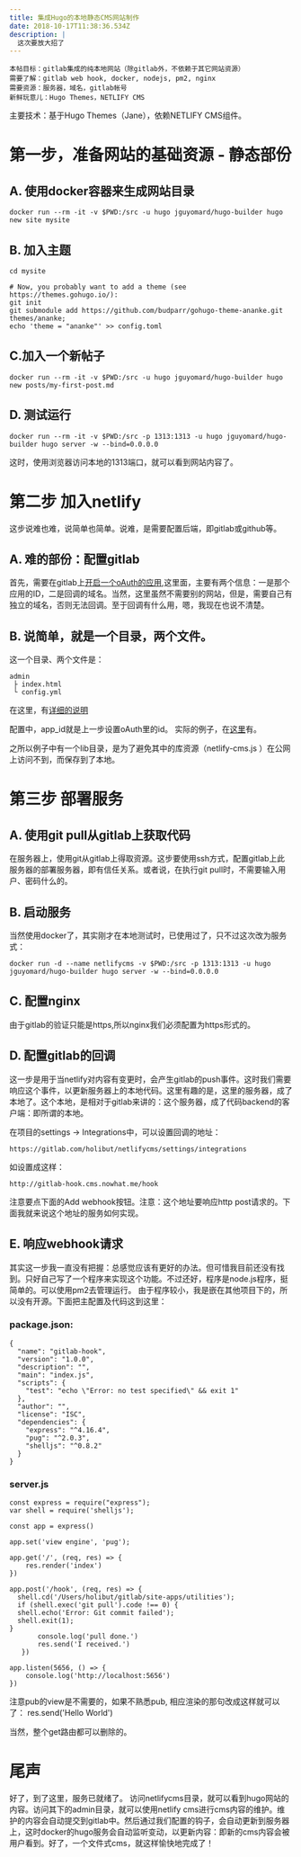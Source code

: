 ```yaml
---
title: 集成Hugo的本地静态CMS网站制作
date: 2018-10-17T11:38:36.534Z
description: |
  这次要放大招了
---
```

```
本帖目标：gitlab集成的纯本地网站（除gitlab外，不依赖于其它网站资源）
需要了解：gitlab web hook, docker, nodejs, pm2, nginx
需要资源：服务器，域名，gitlab帐号
新鲜玩意儿：Hugo Themes，NETLIFY CMS
```

主要技术：基于Hugo Themes（Jane），依赖NETLIFY CMS组件。


# 第一步，准备网站的基础资源 - 静态部份
## A. 使用docker容器来生成网站目录
```
docker run --rm -it -v $PWD:/src -u hugo jguyomard/hugo-builder hugo new site mysite
```
## B. 加入主题
```
cd mysite

# Now, you probably want to add a theme (see https://themes.gohugo.io/):
git init
git submodule add https://github.com/budparr/gohugo-theme-ananke.git themes/ananke;
echo 'theme = "ananke"' >> config.toml
```
## C.加入一个新帖子
```
docker run --rm -it -v $PWD:/src -u hugo jguyomard/hugo-builder hugo new posts/my-first-post.md

```
## D. 测试运行
```
docker run --rm -it -v $PWD:/src -p 1313:1313 -u hugo jguyomard/hugo-builder hugo server -w --bind=0.0.0.0
```
这时，使用浏览器访问本地的1313端口，就可以看到网站内容了。 


# 第二步 加入netlify
这步说难也难，说简单也简单。说难，是需要配置后端，即gitlab或github等。

## A. 难的部份：配置gitlab

首先，需要在gitlab上[开启一个oAuth的应用](https://docs.gitlab.com/ee/integration/oauth_provider.html#adding-an-application-through-the-profile),这里面，主要有两个信息：一是那个应用的ID，二是回调的域名。当然，这里虽然不需要别的网站，但是，需要自己有独立的域名，否则无法回调。至于回调有什么用，嗯，我现在也说不清楚。

## B. 说简单，就是一个目录，两个文件。
这一个目录、两个文件是：
```
admin
 ├ index.html
 └ config.yml
```
在这里，有[详细的说明](https://www.netlifycms.org/docs/add-to-your-site/)

配置中，app_id就是上一步设置oAuth里的id。
实际的例子，在[这里](https://gitlab.com/holibut/netlifycms/tree/master/static/admin)有。


之所以例子中有一个lib目录，是为了避免其中的库资源（netlify-cms.js
）在公网上访问不到，而保存到了本地。


# 第三步 部署服务
## A. 使用git pull从gitlab上获取代码
在服务器上，使用git从gitlab上得取资源。这步要使用ssh方式，配置gitlab上此服务器的部署服务器，即有信任关系。或者说，在执行git pull时，不需要输入用户、密码什么的。

## B. 启动服务
当然使用docker了，其实刚才在本地测试时，已使用过了，只不过这次改为服务式：
```
docker run -d --name netlifycms -v $PWD:/src -p 1313:1313 -u hugo jguyomard/hugo-builder hugo server -w --bind=0.0.0.0
```

## C. 配置nginx
由于gitlab的验证只能是https,所以nginx我们必须配置为https形式的。

## D. 配置gitlab的回调
这一步是用于当netlify对内容有变更时，会产生gitlab的push事件。这时我们需要响应这个事件，以更新服务器上的本地代码。这里有趣的是，这里的服务器，成了本地了。这个本地，是相对于gitlab来讲的：这个服务器，成了代码backend的客户端：即所谓的本地。

在项目的settings -> Integrations中，可以设置回调的地址：
```
https://gitlab.com/holibut/netlifycms/settings/integrations
```
如设置成这样：
```
http://gitlab-hook.cms.nowhat.me/hook
```
注意要点下面的Add webhook按钮。注意：这个地址要响应http post请求的。下面我就来说这个地址的服务如何实现。

## E. 响应webhook请求
其实这一步我一直没有把握：总感觉应该有更好的办法。但可惜我目前还没有找到。只好自己写了一个程序来实现这个功能。不过还好，程序是node.js程序，挺简单的。可以使用pm2去管理运行。
由于程序较小，我是嵌在其他项目下的，所以没有开源。下面把主配置及代码这到这里：
### package.json:
```
{
  "name": "gitlab-hook",
  "version": "1.0.0",
  "description": "",
  "main": "index.js",
  "scripts": {
    "test": "echo \"Error: no test specified\" && exit 1"
  },
  "author": "",
  "license": "ISC",
  "dependencies": {
    "express": "^4.16.4",
    "pug": "^2.0.3",
    "shelljs": "^0.8.2"
  }
}
```
### server.js
```
const express = require("express");
var shell = require('shelljs');

const app = express()

app.set('view engine', 'pug');

app.get('/', (req, res) => {
    res.render('index')
})

app.post('/hook', (req, res) => {
  shell.cd('/Users/holibut/gitlab/site-apps/utilities');
  if (shell.exec('git pull').code !== 0) {
  shell.echo('Error: Git commit failed');
  shell.exit(1);
}
       console.log('pull done.')
       res.send('I received.')
   })

app.listen(5656, () => {
    console.log('http://localhost:5656')
})
```


注意pub的view是不需要的，如果不熟悉pub, 相应渲染的那句改成这样就可以了：
res.send('Hello World')

当然，整个get路由都可以删除的。

# 尾声
好了，到了这里，服务已就绪了。
访问netlifycms目录，就可以看到hugo网站的内容。访问其下的admin目录，就可以使用netlify cms进行cms内容的维护。维护的内容会自动提交到gitlab中。然后通过我们配置的钩子，会自动更新到服务器上，这时docker的hugo服务会自动监听变动，以更新内容：即新的cms内容会被用户看到。好了，一个文件式cms，就这样愉快地完成了！
